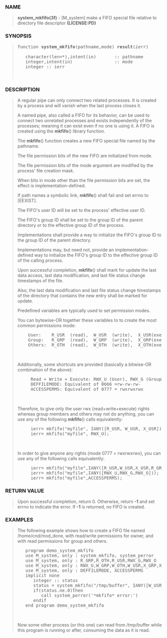 <?
<body>
  <div id="Container">
    <div id="Content">
      <div class="c123"></div><a name="0"></a>

      <h3><a name="0">NAME</a></h3>

      <blockquote>
        <b>system_mkfifo(3f)</b> - [M_system] make a FIFO special file relative to directory file descriptor <b>(LICENSE:PD)</b>
      </blockquote><a name="contents" id="contents"></a>

      <h3><a name="7">SYNOPSIS</a></h3>

      <blockquote>
        <pre>
function <b>system_mkfifo</b>(pathname,mode) <b>result</b>(<i>ierr</i>)
<br />   character(len=*),intent(in)       :: pathname
   integer,intent(in)                :: mode
   integer :: ierr
<br />
</pre>
      </blockquote><a name="2"></a>

      <h3><a name="2">DESCRIPTION</a></h3>

      <blockquote>
        A regular pipe can only connect two related processes. It is created by a process and will vanish when the last process closes it.

        <p>A named pipe, also called a FIFO for its behavior, can be used to connect two unrelated processes and exists independently of the processes;
        meaning it can exist even if no one is using it. A FIFO is created using the <b>mkfifo</b>() library function.</p>

        <p>The <b>mkfifo</b>() function creates a new FIFO special file named by the pathname.</p>

        <p>The file permission bits of the new FIFO are initialized from mode.</p>

        <p>The file permission bits of the mode argument are modified by the process' file creation mask.</p>

        <p>When bits in mode other than the file permission bits are set, the effect is implementation-defined.</p>

        <p>If path names a symbolic link, <b>mkfifo</b>() shall fail and set errno to [EEXIST].</p>

        <p>The FIFO's user ID will be set to the process' effective user ID.</p>

        <p>The FIFO's group ID shall be set to the group ID of the parent directory or to the effective group ID of the process.</p>

        <p>Implementations shall provide a way to initialize the FIFO's group ID to the group ID of the parent directory.</p>

        <p>Implementations may, but need not, provide an implementation-defined way to initialize the FIFO's group ID to the effective group ID of the
        calling process.</p>

        <p>Upon successful completion, <b>mkfifo</b>() shall mark for update the last data access, last data modification, and last file status change
        timestamps of the file.</p>

        <p>Also, the last data modification and last file status change timestamps of the directory that contains the new entry shall be marked for
        update.</p>

        <p>Predefined variables are typically used to set permission modes.</p>

        <p>You can bytewise-OR together these variables to to create the most common permissions mode:</p>
        <pre>
    User:    R_USR  (read),  W_USR  (write),  X_USR(execute)
    Group:   R_GRP  (read),  W_GRP  (write),  X_GRP(execute)
    Others:  R_OTH  (read),  W_OTH  (write),  X_OTH(execute)
<br />
</pre>Additionally, some shortcuts are provided (basically a bitwise-OR combination of the above):
        <pre>
     Read + Write + Execute: RWX_U (User), RWX_G (Group), RWX_O (Others)
     DEFFILEMODE: Equivalent of 0666 =rw-rw-rw-
     ACCESSPERMS: Equivalent of 0777 = rwxrwxrwx
<br />
</pre>Therefore, to give only the user rwx (read+write+execute) rights whereas group members and others may not do anything, you can use any of the
following <b>mkfifo</b>() calls equivalently:
        <pre>
     ierr= mkfifo("myfile", IANY([R_USR, W_USR, X_USR]));
     ierr= mkfifo("myfile", RWX_U);
<br />
</pre>In order to give anyone any rights (mode 0777 = rwxrwxrwx), you can use any of the following calls equivalently:
        <pre>
     ierr= mkfifo("myfile",IANY([R_USR,W_USR,X_USR,R_GRP,W_GRP,X_GRP,R_OTH,W_OTH,X_OTH]));
     ierr= mkfifo("myfile",IANY([RWX_U,RWX_G,RWX_O]));
     ierr= mkfifo("myfile",ACCESSPERMS);
</pre>
      </blockquote><a name="3"></a>

      <h3><a name="3">RETURN VALUE</a></h3>

      <blockquote>
        Upon successful completion, return 0. Otherwise, return <b>-1</b> and set errno to indicate the error. If <b>-1</b> is returned, no FIFO is created.
      </blockquote><a name="4"></a>

      <h3><a name="4">EXAMPLES</a></h3>

      <blockquote>
        The following example shows how to create a FIFO file named /home/cnd/mod_done, with read/write permissions for owner, and with read permissions for
        group and others.
        <pre>
   program demo_system_mkfifo
   use M_system, only : system_mkfifo, system_perror
   use M_system, only : R_GRP,R_OTH,R_USR,RWX_G,RWX_O
   use M_system, only : RWX_U,W_GRP,W_OTH,W_USR,X_GRP,X_OTH,X_USR
   use M_system, only : DEFFILEMODE, ACCESSPERMS
   implicit none
      integer :: status
      status = system_mkfifo("/tmp/buffer", IANY([W_USR, R_USR, R_GRP, R_OTH]))
      if(status.ne.0)then
         call system_perror('*mkfifo* error:')
      endif
   end program demo_system_mkfifo
<br />
</pre>Now some other process (or this one) can read from /tmp/buffer while this program is running or after, consuming the data as it is read.
      </blockquote><a name="5"></a>
    </div>
  </div>
</body>
